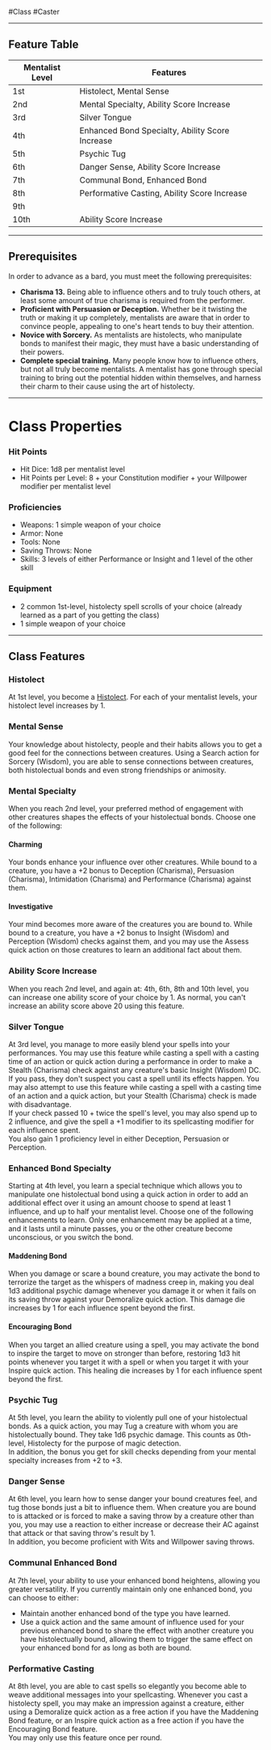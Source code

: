 #Class #Caster 
- - -
## Feature Table

| **Mentalist Level** | **Features**                                    |
| ------------------- | ----------------------------------------------- |
| 1st                 | Histolect, Mental Sense                         |
| 2nd                 | Mental Specialty, Ability Score Increase        |
| 3rd                 | Silver Tongue                                   |
| 4th                 | Enhanced Bond Specialty, Ability Score Increase |
| 5th                 | Psychic Tug                                     |
| 6th                 | Danger Sense, Ability Score Increase            |
| 7th                 | Communal Bond, Enhanced Bond                    |
| 8th                 | Performative Casting, Ability Score Increase    |
| 9th                 |                                                 |
| 10th                | Ability Score Increase                          |
   - - -

## Prerequisites
 
In order to advance as a bard, you must meet the following prerequisites:

- **Charisma 13.** Being able to influence others and to truly touch others, at least some amount of true charisma is required from the performer.
- **Proficient with Persuasion or Deception.** Whether be it twisting the truth or making it up completely, mentalists are aware that in order to convince people, appealing to one's heart tends to buy their attention.
- **Novice with Sorcery.** As mentalists are histolects, who manipulate bonds to manifest their magic, they must have a basic understanding of their powers.
- **Complete special training.** Many people know how to influence others, but not all truly become mentalists. A mentalist has gone through special training to bring out the potential hidden within themselves, and harness their charm to their cause using the art of histolecty.
   
- - -
# Class Properties
 
### Hit Points

- Hit Dice: 1d8 per mentalist level
- Hit Points per Level: 8 + your Constitution modifier + your Willpower modifier per mentalist level
 
### Proficiencies
  - Weapons: 1 simple weapon of your choice
- Armor: None
- Tools: None
- Saving Throws: None
- Skills: 3 levels of either Performance or Insight and 1 level of the other skill
 
### Equipment
 
- 2 common 1st-level, histolecty spell scrolls of your choice (already learned as a part of you getting the class)
- 1 simple weapon of your choice
   
- - -
## Class Features
 
### Histolect
 
At 1st level, you become a [Histolect](Histolecty.md). For each of your mentalist levels, your histolect level increases by 1.
 
### Mental Sense
 
Your knowledge about histolecty, people and their habits allows you to get a good feel for the connections between creatures. Using a Search action for Sorcery (Wisdom), you are able to sense connections between creatures, both histolectual bonds and even strong friendships or animosity.
 
### Mental Specialty
 
When you reach 2nd level, your preferred method of engagement with other creatures shapes the effects of your histolectual bonds. Choose one of the following:
 
#### Charming
Your bonds enhance your influence over other creatures. While bound to a creature, you have a +2 bonus to Deception (Charisma), Persuasion (Charisma), Intimidation (Charisma) and Performance (Charisma) against them.
 
#### Investigative
Your mind becomes more aware of the creatures you are bound to. While bound to a creature, you have a +2 bonus to Insight (Wisdom) and Perception (Wisdom) checks against them, and you may use the Assess quick action on those creatures to learn an additional fact about them.
 
### Ability Score Increase
 
When you reach 2nd level, and again at: 4th, 6th, 8th and 10th level, you can increase one ability score of your choice by 1. As normal, you can't increase an ability score above 20 using this feature.
 
### Silver Tongue
 
At 3rd level, you manage to more easily blend your spells into your performances. You may use this feature while casting a spell with a casting time of an action or quick action during a performance in order to make a Stealth (Charisma) check against any creature's basic Insight (Wisdom) DC. If you pass, they don't suspect you cast a spell until its effects happen. You may also attempt to use this feature while casting a spell with a casting time of an action and a quick action, but your Stealth (Charisma) check is made with disadvantage.  
If your check passed 10 + twice the spell's level, you may also spend up to 2 influence, and give the spell a +1 modifier to its spellcasting modifier for each influence spent.  
You also gain 1 proficiency level in either Deception, Persuasion or Perception.
 
### Enhanced Bond Specialty
 
Starting at 4th level, you learn a special technique which allows you to manipulate one histolectual bond using a quick action in order to add an additional effect over it using an amount choose to spend at least 1 influence, and up to half your mentalist level. Choose one of the following enhancements to learn. Only one enhancement may be applied at a time, and it lasts until a minute passes, you or the other creature become unconscious, or you switch the bond.
 
#### Maddening Bond
When you damage or scare a bound creature, you may activate the bond to terrorize the target as the whispers of madness creep in, making you deal 1d3 additional psychic damage whenever you damage it or when it fails on its saving throw against your Demoralize quick action. This damage die increases by 1 for each influence spent beyond the first.
 
#### Encouraging Bond
When you target an allied creature using a spell, you may activate the bond to inspire the target to move on stronger than before, restoring 1d3 hit points whenever you target it with a spell or when you target it with your Inspire quick action. This healing die increases by 1 for each influence spent beyond the first.
 
### Psychic Tug
 
At 5th level, you learn the ability to violently pull one of your histolectual bonds. As a quick action, you may Tug a creature with whom you are histolectually bound. They take 1d6 psychic damage. This counts as 0th-level, Histolecty for the purpose of magic detection.  
In addition, the bonus you get for skill checks depending from your mental specialty increases from +2 to +3.
 
### Danger Sense
 
At 6th level, you learn how to sense danger your bound creatures feel, and tug those bonds just a bit to influence them. When creature you are bound to is attacked or is forced to make a saving throw by a creature other than you, you may use a reaction to either increase or decrease their AC against that attack or that saving throw's result by 1.  
In addition, you become proficient with Wits and Willpower saving throws.
 
### Communal Enhanced Bond
 
At 7th level, your ability to use your enhanced bond heightens, allowing you greater versatility. If you currently maintain only one enhanced bond, you can choose to either:

- Maintain another enhanced bond of the type you have learned.
- Use a quick action and the same amount of influence used for your previous enhanced bond to share the effect with another creature you have histolectually bound, allowing them to trigger the same effect on your enhanced bond for as long as both are bound.
 
### Performative Casting
 
At 8th level, you are able to cast spells so elegantly you become able to weave additional messages into your spellcasting. Whenever you cast a histolecty spell, you may make an impression against a creature, either using a Demoralize quick action as a free action if you have the Maddening Bond feature, or an Inspire quick action as a free action if you have the Encouraging Bond feature.  
You may only use this feature once per round.